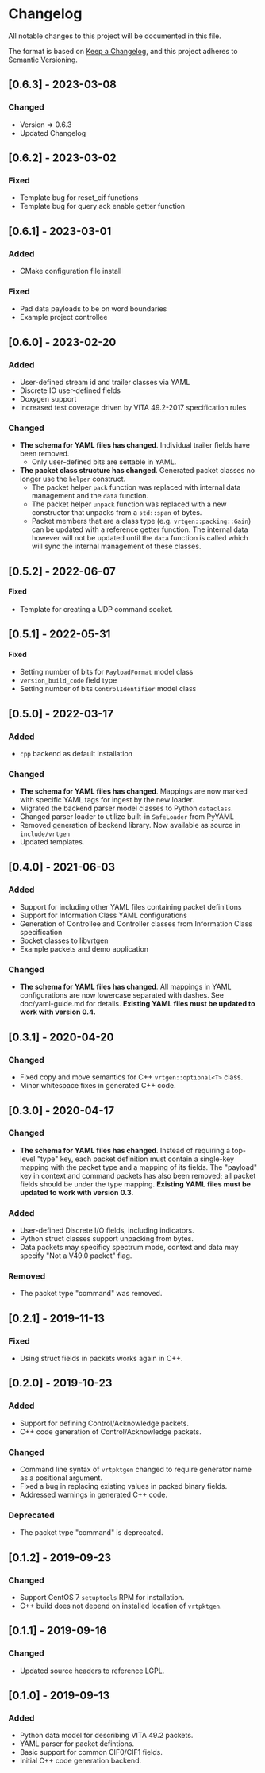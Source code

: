 # Changelog
All notable changes to this project will be documented in this file.

The format is based on [Keep a Changelog](https://keepachangelog.com/en/1.0.0/),
and this project adheres to [Semantic Versioning](https://semver.org/spec/v2.0.0.html).

## [0.6.3] - 2023-03-08
### Changed
- Version => 0.6.3
- Updated Changelog
## [0.6.2] - 2023-03-02
### Fixed
- Template bug for reset_cif functions
- Template bug for query ack enable getter function
## [0.6.1] - 2023-03-01
### Added
- CMake configuration file install
### Fixed
- Pad data payloads to be on word boundaries
- Example project controllee
## [0.6.0] - 2023-02-20
### Added
- User-defined stream id and trailer classes via YAML
- Discrete IO user-defined fields
- Doxygen support
- Increased test coverage driven by VITA 49.2-2017 specification rules
### Changed
- **The schema for YAML files has changed**.
  Individual trailer fields have been removed.
  - Only user-defined bits are settable in YAML.
- **The packet class structure has changed**.
  Generated packet classes no longer use the `helper` construct.
  - The packet helper `pack` function was replaced with internal data management and the `data` function.
  - The packet helper `unpack` function was replaced with a new constructor that unpacks from a `std::span` of bytes.
  - Packet members that are a class type (e.g. `vrtgen::packing::Gain`) can be updated with a reference getter function.
    The internal data however will not be updated until the `data` function is called which will sync the internal
    management of these classes.
## [0.5.2] - 2022-06-07
#### Fixed
- Template for creating a UDP command socket.
## [0.5.1] - 2022-05-31
#### Fixed
- Setting number of bits for `PayloadFormat` model class
- `version_build_code` field type
- Setting number of bits `ControlIdentifier` model class
## [0.5.0] - 2022-03-17
### Added
- `cpp` backend as default installation
### Changed
- **The schema for YAML files has changed**.
  Mappings are now marked with specific YAML tags for ingest by the new loader.
- Migrated the backend parser model classes to Python `dataclass`.
- Changed parser loader to utilize built-in `SafeLoader` from PyYAML
- Removed generation of backend library. Now available as source in `include/vrtgen`
- Updated templates.
## [0.4.0] - 2021-06-03
### Added
- Support for including other YAML files containing packet definitions
- Support for Information Class YAML configurations
- Generation of Controllee and Controller classes from Information Class specification
- Socket classes to libvrtgen
- Example packets and demo application
### Changed
- **The schema for YAML files has changed**.
  All mappings in YAML configurations are now lowercase separated with dashes. See doc/yaml-guide.md for details.
  **Existing YAML files must be updated to work with version 0.4.**
## [0.3.1] - 2020-04-20
### Changed
- Fixed copy and move semantics for C++ `vrtgen::optional<T>` class.
- Minor whitespace fixes in generated C++ code.

## [0.3.0] - 2020-04-17
### Changed
- **The schema for YAML files has changed**.
  Instead of requiring a top-level "type" key, each packet definition must contain a single-key mapping with the packet type and a mapping of its fields.
  The "payload" key in context and command packets has also been removed; all packet fields should be under the type mapping.
  **Existing YAML files must be updated to work with version 0.3.**
### Added
- User-defined Discrete I/O fields, including indicators.
- Python struct classes support unpacking from bytes.
- Data packets may specificy spectrum mode, context and data may specify "Not a V49.0 packet" flag.
### Removed
- The packet type "command" was removed.

## [0.2.1] - 2019-11-13
### Fixed
- Using struct fields in packets works again in C++.

## [0.2.0] - 2019-10-23
### Added
- Support for defining Control/Acknowledge packets.
- C++ code generation of Control/Acknowledge packets.
### Changed
- Command line syntax of `vrtpktgen` changed to require generator name as a positional argument.
- Fixed a bug in replacing existing values in packed binary fields.
- Addressed warnings in generated C++ code.
### Deprecated
- The packet type "command" is deprecated.

## [0.1.2] - 2019-09-23
### Changed
- Support CentOS 7 `setuptools` RPM for installation.
- C++ build does not depend on installed location of `vrtpktgen`.

## [0.1.1] - 2019-09-16
### Changed
- Updated source headers to reference LGPL.

## [0.1.0] - 2019-09-13
### Added
- Python data model for describing VITA 49.2 packets.
- YAML parser for packet defintions.
- Basic support for common CIF0/CIF1 fields.
- Initial C++ code generation backend.
